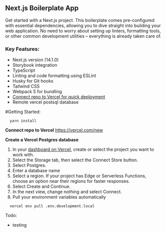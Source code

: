 ## Next.js Boilerplate App

Get started with a Next.js project. This boilerplate comes pre-configured with essential dependencies, allowing you to dive straight into building your web application. No need to worry about setting up linters, formatting tools, or other common development utilities – everything is already taken care of.

### Key Features:

- Next.js version (14.1.0)
- Storybook integration
- TypeScript
- Linting and code formatting using ESLint
- Husky for Git hooks
- Tailwind CSS
- Webpack 5 for bundling
- [Connect repo to Vercel for quick deployment](https://vercel.com/docs/deployments/git/vercel-for-github#deploying-a-github-repository)
- Remote vercel postsql database

#Getting Started:

 ```
   yarn install
 ```

**Connect repo to Vercel**
https://vercel.com/new

**Create a Vercel Postgres database**

1. In your [dashboard on Vercel](https://vercel.com/dashboard), create or select the project you want to work with.
2. Select the Storage tab, then select the Connect Store button.
3. Select Postgres.
4. Enter a database name
5. Select a region. If your project has Edge or Serverless Functions, choose an option near their regions for faster responses.
6. Select Create and Continue.
7. In the next view, change nothing and select Connect.
8. Pull your environment variables automatically

```
  vercel env pull .env.development.local
```



Todo:
- testing
